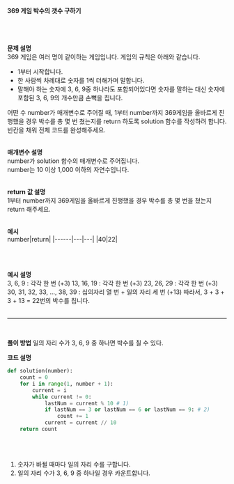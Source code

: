 ####  369 게임 박수의 갯수 구하기

<br/><br/>

**문제 설명**<br/>
369 게임은 여러 명이 같이하는 게임입니다. 게임의 규칙은 아래와 같습니다.
- 1부터 시작합니다.
- 한 사람씩 차례대로 숫자를 1씩 더해가며 말합니다.
- 말해야 하는 숫자에 3, 6, 9중 하나라도 포함되어있다면 숫자를 말하는 대신 숫자에 포함된 3, 6, 9의 개수만큼 손뼉을 칩니다.

어떤 수 number가 매개변수로 주어질 때, 1부터 number까지 369게임을 올바르게 진행했을 경우 박수를 총 몇 번 쳤는지를 return 하도록 solution 함수를 작성하려 합니다. 빈칸을 채워 전체 코드를 완성해주세요.
<br/><br/>

**매개변수 설명**<br/>
number가 solution 함수의 매개변수로 주어집니다. <br/>
number는 10 이상 1,000 이하의 자연수입니다.
<br/><br/>

**return 값 설명**<br/>
1부터 number까지 369게임을 올바르게 진행했을 경우 박수를 총 몇 번을 쳤는지 return 해주세요.
<br/><br/>

**예시**<br/>
number|return|
|------|---|---|
|40|22|

<br/><br/>

**예시 설명**<br/>
3, 6, 9 : 각각 한 번 (+3)
13, 16, 19 : 각각 한 번 (+3)
23, 26, 29 : 각각 한 번 (+3)
30, 31, 32, 33, ..., 38, 39 : 십의자리 열 번 + 일의 자리 세 번 (+13) 따라서, 3 + 3 + 3 + 13 = 22번의 박수를 칩니다.
<br/><br/>

---
<br/>

**풀이 방법**
일의 자리 수가 3, 6, 9 중 하나면 박수를 칠 수 있다.
<br/>

**코드 설명**
```python
def solution(number):
	count = 0
	for i in range(1, number + 1):
		current = i
		while current != 0:
			lastNum = current % 10 # 1)
			if lastNum == 3 or lastNum == 6 or lastNum == 9: # 2)
				count += 1
			current = current // 10
	return count


```
<br/><br/>

1) 숫자가 바뀔 때마다 일의 자리 수를 구합니다.
2) 일의 자리 수가 3, 6, 9 중 하나일 경우 카운트합니다.
